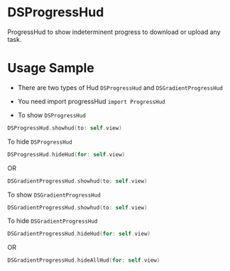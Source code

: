 # DSProgressHud

ProgressHud to show indeterminent progress to download or upload any task.

# Usage Sample

- There are two types of Hud `DSProgressHud` and `DSGradientProgressHud`

- You need import progressHud `import ProgressHud`
- To show `DSProgressHud`

```swift
DSProgressHud.showhud(to: self.view)
```

To hide `DSProgressHud` 

```swift
DSProgressHud.hideHud(for: self.view)
```
OR

```swift
DSGradientProgressHud.showhud(to: self.view)
```

To show `DSGradientProgressHud`

```swift
DSGradientProgressHud.showhud(to: self.view)
```

To hide `DSGradientProgressHud`

```swift
DSGradientProgressHud.hideHud(for: self.view)
```

OR

```swift
DSGradientProgressHud.hideAllHud(for: self.view)
```
